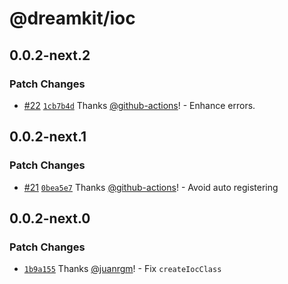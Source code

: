 # @dreamkit/ioc

## 0.0.2-next.2

### Patch Changes

- [#22](https://github.com/swordev/dreamkit/pull/22) [`1cb7b4d`](https://github.com/swordev/dreamkit/commit/1cb7b4da8f66a0c961f9bd4186218c7edd780869) Thanks [@github-actions](https://github.com/apps/github-actions)! - Enhance errors.

## 0.0.2-next.1

### Patch Changes

- [#21](https://github.com/swordev/dreamkit/pull/21) [`0bea5e7`](https://github.com/swordev/dreamkit/commit/0bea5e79bef4d858b2f23dcf0d94c41bffe37721) Thanks [@github-actions](https://github.com/apps/github-actions)! - Avoid auto registering

## 0.0.2-next.0

### Patch Changes

- [`1b9a155`](https://github.com/swordev/dreamkit/commit/1b9a155e04bf6c51e0a806a7fc1729bb0eba6434) Thanks [@juanrgm](https://github.com/juanrgm)! - Fix `createIocClass`
